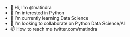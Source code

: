 - 👋 Hi, I’m @matindra
- 👀 I’m interested in Python
- 🌱 I’m currently learning Data Science
- 💞️ I’m looking to collaborate on Python Data Science/AI
- 📫 How to reach me twitter.com/matindra

<!---
matindra/matindra is a ✨ special ✨ repository because its `README.md` (this file) appears on your GitHub profile.
You can click the Preview link to take a look at your changes.
--->
